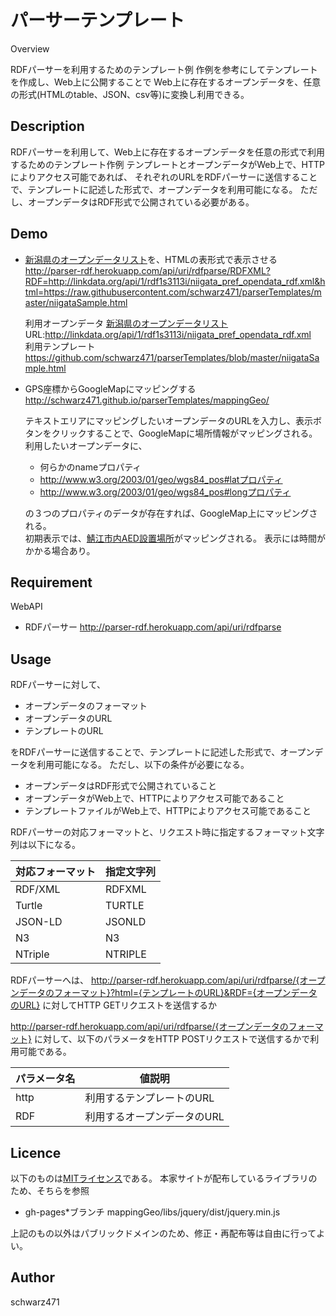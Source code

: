 パーサーテンプレート
====

Overview

RDFパーサーを利用するためのテンプレート例
作例を参考にしてテンプレートを作成し、Web上に公開することで
Web上に存在するオープンデータを、任意の形式(HTMLのtable、JSON、csv等)に変換し利用できる。

## Description
RDFパーサーを利用して、Web上に存在するオープンデータを任意の形式で利用するためのテンプレート作例
テンプレートとオープンデータがWeb上で、HTTPによりアクセス可能であれば、
それぞれのURLをRDFパーサーに送信することで、テンプレートに記述した形式で、オープンデータを利用可能になる。
ただし、オープンデータはRDF形式で公開されている必要がある。

## Demo

- [新潟県のオープンデータリスト](http://linkdata.org/work/rdf1s3113i)を、HTMLの表形式で表示させる  
    http://parser-rdf.herokuapp.com/api/uri/rdfparse/RDFXML?RDF=http://linkdata.org/api/1/rdf1s3113i/niigata_pref_opendata_rdf.xml&html=https://raw.githubusercontent.com/schwarz471/parserTemplates/master/niigataSample.html

    利用オープンデータ
    [新潟県のオープンデータリスト](http://linkdata.org/work/rdf1s3113i)  
    URL:http://linkdata.org/api/1/rdf1s3113i/niigata_pref_opendata_rdf.xml  
    利用テンプレート  
    https://github.com/schwarz471/parserTemplates/blob/master/niigataSample.html

- GPS座標からGoogleMapにマッピングする  
    http://schwarz471.github.io/parserTemplates/mappingGeo/

    テキストエリアにマッピングしたいオープンデータのURLを入力し、表示ボタンをクリックすることで、GoogleMapに場所情報がマッピングされる。  
    利用したいオープンデータに、

    - 何らかのnameプロパティ
    - http://www.w3.org/2003/01/geo/wgs84_pos#latプロパティ
    - http://www.w3.org/2003/01/geo/wgs84_pos#longプロパティ

    の３つのプロパティのデータが存在すれば、GoogleMap上にマッピングされる。  
    初期表示では、[鯖江市内AED設置場所](http://linkdata.org/work/rdf1s284i)がマッピングされる。
    表示には時間がかかる場合あり。

## Requirement

WebAPI

- RDFパーサー http://parser-rdf.herokuapp.com/api/uri/rdfparse

## Usage

RDFパーサーに対して、

- オープンデータのフォーマット
- オープンデータのURL
- テンプレートのURL

をRDFパーサーに送信することで、テンプレートに記述した形式で、オープンデータを利用可能になる。
ただし、以下の条件が必要になる。

- オープンデータはRDF形式で公開されていること
- オープンデータがWeb上で、HTTPによりアクセス可能であること
- テンプレートファイルがWeb上で、HTTPによりアクセス可能であること

RDFパーサーの対応フォーマットと、リクエスト時に指定するフォーマット文字列は以下になる。

|対応フォーマット|指定文字列|
|-----------|--------|
|RDF/XML    |RDFXML  |
|Turtle     |TURTLE  |
|JSON-LD    |JSONLD  |
|N3         |N3      |
|NTriple    |NTRIPLE |

RDFパーサーへは、
http://parser-rdf.herokuapp.com/api/uri/rdfparse/{オープンデータのフォーマット}?html={テンプレートのURL}&RDF={オープンデータのURL}
に対してHTTP GETリクエストを送信するか

http://parser-rdf.herokuapp.com/api/uri/rdfparse/{オープンデータのフォーマット}
に対して、以下のパラメータをHTTP POSTリクエストで送信するかで利用可能である。

|パラメータ名|値説明|
|--------|-----|
|http    |利用するテンプレートのURL|
|RDF     |利用するオープンデータのURL|

## Licence

以下のものは[MITライセンス](https://github.com/tcnksm/tool/blob/master/LICENCE)である。
本家サイトが配布しているライブラリのため、そちらを参照

- gh-pages*ブランチ mappingGeo/libs/jquery/dist/jquery.min.js

上記のもの以外はパブリックドメインのため、修正・再配布等は自由に行ってよい。

## Author

schwarz471